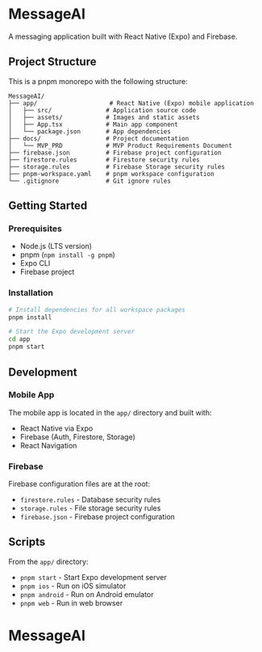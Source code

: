 # MessageAI

A messaging application built with React Native (Expo) and Firebase.

## Project Structure

This is a pnpm monorepo with the following structure:

```
MessageAI/
├── app/                    # React Native (Expo) mobile application
│   ├── src/               # Application source code
│   ├── assets/            # Images and static assets
│   ├── App.tsx            # Main app component
│   └── package.json       # App dependencies
├── docs/                  # Project documentation
│   └── MVP_PRD            # MVP Product Requirements Document
├── firebase.json          # Firebase project configuration
├── firestore.rules        # Firestore security rules
├── storage.rules          # Firebase Storage security rules
├── pnpm-workspace.yaml    # pnpm workspace configuration
└── .gitignore             # Git ignore rules
```

## Getting Started

### Prerequisites

- Node.js (LTS version)
- pnpm (`npm install -g pnpm`)
- Expo CLI
- Firebase project

### Installation

```bash
# Install dependencies for all workspace packages
pnpm install

# Start the Expo development server
cd app
pnpm start
```

## Development

### Mobile App

The mobile app is located in the `app/` directory and built with:
- React Native via Expo
- Firebase (Auth, Firestore, Storage)
- React Navigation

### Firebase

Firebase configuration files are at the root:
- `firestore.rules` - Database security rules
- `storage.rules` - File storage security rules
- `firebase.json` - Firebase project configuration

## Scripts

From the `app/` directory:
- `pnpm start` - Start Expo development server
- `pnpm ios` - Run on iOS simulator
- `pnpm android` - Run on Android emulator
- `pnpm web` - Run in web browser

# MessageAI
